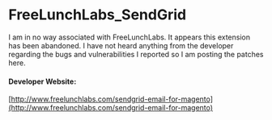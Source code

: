 # FreeLunchLabs_SendGrid

I am in no way associated with FreeLunchLabs. It appears this extension has been abandoned. I have not heard anything from the developer regarding the bugs and vulnerabilities I reported so I am posting the patches here.

#### Developer Website:

[http://www.freelunchlabs.com/sendgrid-email-for-magento](http://www.freelunchlabs.com/sendgrid-email-for-magento)